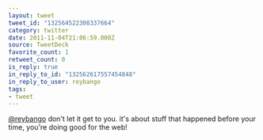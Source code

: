 ```yaml
---
layout: tweet
tweet_id: "132564522308337664"
category: twitter
date: 2011-11-04T21:06:59.000Z
source: TweetDeck
favorite_count: 1
retweet_count: 0
is_reply: true
in_reply_to_id: "132562617557454848"
in_reply_to_user: reybango
tags:
- tweet
---
```


[@reybango](https://twitter.com/@reybango) don't let it get to you. it's about stuff that happened before your time, you're doing good for the web!
